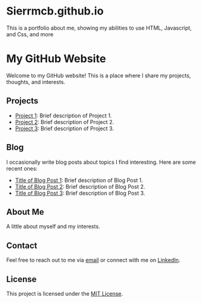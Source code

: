 # Sierrmcb.github.io
This is a portfolio about me, showing my abilities to use HTML, Javascript, and Css, and more 
# My GitHub Website

Welcome to my GitHub website! This is a place where I share my projects, thoughts, and interests.

## Projects

- [Project 1](link_to_project_1): Brief description of Project 1.
- [Project 2](link_to_project_2): Brief description of Project 2.
- [Project 3](link_to_project_3): Brief description of Project 3.

## Blog

I occasionally write blog posts about topics I find interesting. Here are some recent ones:

- [Title of Blog Post 1](link_to_blog_post_1): Brief description of Blog Post 1.
- [Title of Blog Post 2](link_to_blog_post_2): Brief description of Blog Post 2.
- [Title of Blog Post 3](link_to_blog_post_3): Brief description of Blog Post 3.

## About Me

A little about myself and my interests.

## Contact

Feel free to reach out to me via [email](mailto:your_email@example.com) or connect with me on [LinkedIn](link_to_linkedin_profile).

## License

This project is licensed under the [MIT License](link_to_license).
